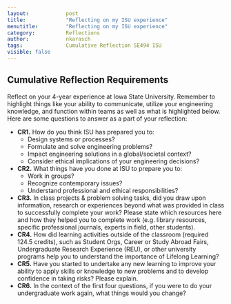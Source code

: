 ```yaml
---
layout:            post
title:             "Reflecting on my ISU experience"
menutitle:         "Reflecting on my ISU experience"
category:          Reflections
author:            nkarasch
tags:              Cumulative Reflection SE494 ISU
visible: false
---
```


## Cumulative Reflection Requirements

Reflect on your 4-year experience at Iowa State University.  Remember to
highlight things like your ability to communicate, utilize your engineering
knowledge, and function within teams as well as what is highlighted below.
Here are some questions to answer as a part of your reflection: 

- **CR1.** How do you think ISU has prepared you to: 
  - Design systems or processes?
  - Formulate and solve engineering problems?
  - Impact engineering solutions in a global/societal context? 
  - Consider ethical implications of your engineering decisions?
- **CR2.** What things have you done at ISU to prepare you to:
  - Work in groups?
  - Recognize contemporary issues?
  - Understand professional and ethical responsibilities?
- **CR3.** In class projects & problem solving tasks, did you draw upon information,
  research or experiences beyond what was provided in class to successfully complete
  your work? Please state which resources here and how they helped you to complete
  work (e.g. library resources, specific professional journals, experts in field,
  other students). 
- **CR4.** How did learning activities outside of the classroom (required 124.5
  credits), such as Student Orgs, Career or Study Abroad Fairs, Undergraduate
  Research Experience (REU), or other university programs help you to understand
  the importance of Lifelong Learning? 
- **CR5.** Have you started to undertake any new learning to improve your ability
  to apply skills or knowledge to new problems and to develop confidence in taking
  risks? Please explain. 
- **CR6.** In the context of the first four questions, if you were to do your
  undergraduate work again, what things would you change? 
